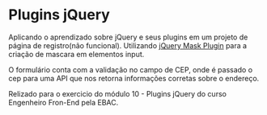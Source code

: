 # Plugins jQuery
Aplicando o aprendizado sobre jQuery e seus plugins em um projeto de página de registro(não funcional). Utilizando [jQuery Mask Plugin](https://igorescobar.github.io/jQuery-Mask-Plugin/) para a criação de mascara em elementos input.

O formulário conta com a validação no campo de CEP, onde é passado o cep para uma API que nos retorna informações corretas sobre o endereço.

Relizado para o exercicio do módulo 10 - Plugins jQuery do curso Engenheiro Fron-End pela EBAC.